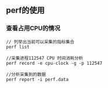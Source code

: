 

## perf的使用

### 查看占用CPU的情况

```
// 列举出当前可以采集的指标集合
perf list

//采集进程112547 CPU 时间消耗分析
perf record -e cpu-clock -g -p 112547

//分析采集到的数据
perf report -i perf.data
```